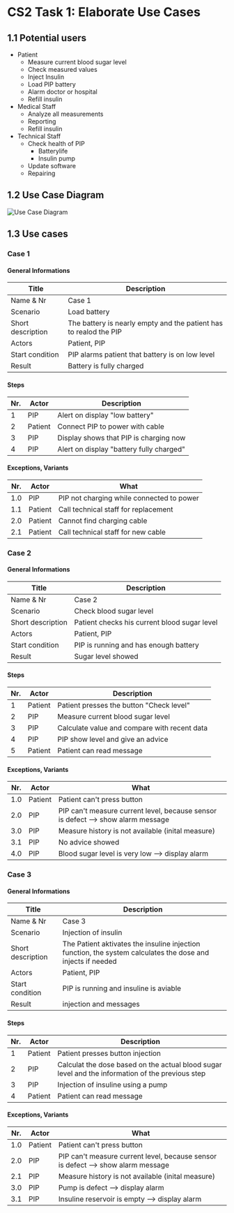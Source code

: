# CS2 Task 1: Elaborate Use Cases
## 1.1 Potential users
 - Patient
    * Measure current blood sugar level
    * Check measured values
    * Inject Insulin
    * Load PIP battery
    * Alarm doctor or hospital
    * Refill insulin
 - Medical Staff
    * Analyze all measurements
    * Reporting
    * Refill insulin
 - Technical Staff
    * Check health of PIP
        * Batterylife
        * Insulin pump
    * Update software
    * Repairing
	
## 1.2 Use Case Diagram
![Use Case Diagram](https://raw.githubusercontent.com/jan75/ch.bfh.bti7081.s2017.yellow/CS2_Task1/doc/media/CS2_Task1_UseCaseDiagram.png)

## 1.3 Use cases
### Case 1
#### General Informations
|       Title       |   Description | 
| -------------     | ------------  |
| Name & Nr         | Case 1        |
| Scenario          | Load battery  |
| Short description | The battery is nearly empty and the patient has to realod the PIP | 
| Actors            | Patient, PIP  | 
| Start condition   | PIP alarms patient that battery is on low level   | 
| Result            | Battery is fully charged  |

#### Steps
| Nr.    | Actor         | Description  |
| ------ | ------------- | -----        |
| 1      | PIP           | Alert on display "low battery" |
| 2      | Patient       | Connect PIP to power with cable |
| 3      | PIP           | Display shows that PIP is charging now |
| 4      | PIP           | Alert on display "battery fully charged" |


#### Exceptions, Variants
| Nr.   | Actor             | What         |
| ----- | -------------     | -----             |  
| 1.0   | PIP               | PIP not charging while connected to power |
| 1.1   | Patient           | Call technical staff for replacement |
| 2.0   | Patient           | Cannot find charging cable    |
| 2.1   | Patient           | Call technical staff for new cable    |


### Case 2
#### General Informations
|       Title       |   Description                                |
| ----------------- | -------------------------------------------- |
| Name & Nr         | Case 2                                       |
| Scenario          | Check blood sugar level                      |
| Short description | Patient checks his current blood sugar level | 
| Actors            | Patient, PIP                                 | 
| Start condition   | PIP is running and has enough battery        | 
| Result            | Sugar level showed                           |

#### Steps
| Nr.    | Actor         | Description                                  |
| ------ | ------------- | -------------------------------------------- |
| 1      | Patient       | Patient presses the button "Check level"           |
| 2      | PIP           | Measure current blood sugar level            |
| 3      | PIP           | Calculate value and compare with recent data |
| 4      | PIP           | PIP show level and give an advice            |
| 5      | Patient       | Patient can read message                     |


#### Exceptions, Variants
| Nr.   | Actor             | What                             |
| ----- | -------------     | -----                            |  
| 1.0   | Patient           | Patient can't press button       |
| 2.0   | PIP               | PIP can't measure current level, because sensor is defect --> show alarm message |
| 3.0   | PIP               | Measure history is not available (inital measure) |
| 3.1   | PIP               | No advice showed |
| 4.0   | PIP               | Blood sugar level is very low --> display alarm |

### Case 3 
#### General Informations
|       Title       |   Description | 
| -------------     | ------------  |
| Name & Nr         | Case 3        |
| Scenario          | Injection of insulin|
| Short description | The Patient aktivates the insuline injection function, the system calculates the dose and injects if needed | 
| Actors            | Patient, PIP  | 
| Start condition   | PIP is running and insuline is aviable | 
| Result            | injection and messages |

#### Steps
| Nr.    | Actor         | Description  |
| ------ | ------------- | -----        |
| 1      | Patient       | Patient presses button injection |
| 2      | PIP           | Calculat the dose based on the actual blood sugar level and the information of the previous step|
| 3      | PIP           | Injection of insuline using a pump |
| 4      | Patient       | Patient can read message|


#### Exceptions, Variants
| Nr.   | Actor             | What         |
| ----- | -------------     | -----        |  
| 1.0   | Patient           | Patient can't press button       |
| 2.0   | PIP               | PIP can't measure current level, because sensor is defect --> show alarm message |
| 2.1   | PIP               | Measure history is not available (inital measure) |
| 3.0   | PIP               | Pump is defect --> display alarm |
| 3.1   | PIP               | Insuline reservoir is empty --> display alarm |